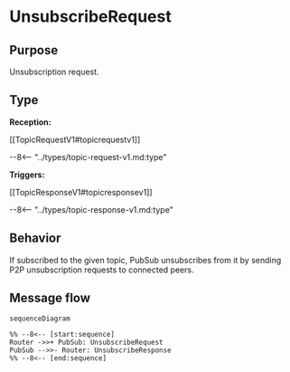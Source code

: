 <div class="message" markdown>


# UnsubscribeRequest

## Purpose

<!-- --8<-- [start:purpose] -->
Unsubscription request.
<!-- --8<-- [end:purpose] -->

## Type

 <!-- --8<-- [start:type] -->
**Reception:**

[[TopicRequestV1#topicrequestv1]]

--8<-- "../types/topic-request-v1.md:type"

**Triggers:**

[[TopicResponseV1#topicresponsev1]]

--8<-- "../types/topic-response-v1.md:type"
<!-- --8<-- [end:type] -->


## Behavior

<!-- --8<-- [start:behavior] -->
If subscribed to the given topic, PubSub unsubscribes from it by sending P2P unsubscription requests to connected peers.
<!-- --8<-- [end:behavior] -->

## Message flow

<!-- --8<-- [start:messages] -->
```mermaid
sequenceDiagram

%% --8<-- [start:sequence]
Router ->>+ PubSub: UnsubscribeRequest
PubSub -->>- Router: UnsubscribeResponse
%% --8<-- [end:sequence]
```
<!-- --8<-- [end:messages] -->

</div>
